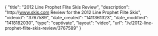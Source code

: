 {
    "title": "2012 Line Prophet Flite Skis Review",
    "description": "http:\/\/www.skis.com Review for the 2012 Line Prophet Flite Skis",
    "videoid": "3767589",
    "date_created": "1411361323",
    "date_modified": "1418182030",
    "type": "captivate",
    "layout": "video",
    "url": "\/v\/2012-line-prophet-flite-skis-review\/3767589"
}